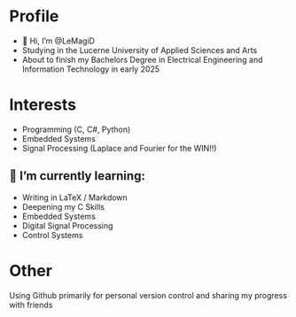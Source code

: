 # Profile
- 👋 Hi, I’m @LeMagiD
- Studying in the Lucerne University of Applied Sciences and Arts
- About to finish my Bachelors Degree in Electrical Engineering and Information Technology in early 2025

# Interests
- Programming (C, C#, Python)
- Embedded Systems
- Signal Processing  (Laplace and Fourier for the WIN!!)
## 🌱 I’m currently learning:
- Writing in LaTeX / Markdown
- Deepening my C Skills
- Embedded Systems
- Digital Signal Processing
- Control Systems

# Other
Using Github primarily for personal version control and sharing my progress with friends
  
<!---
LeMagiD/LeMagiD is a ✨ special ✨ repository because its `README.md` (this file) appears on your GitHub profile.
You can click the Preview link to take a look at your changes.
--->
